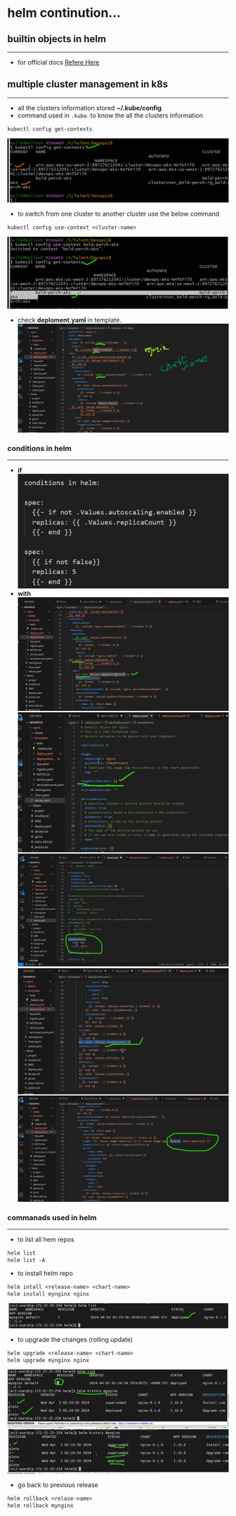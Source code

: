# helm continution...

## builtin objects in helm
---------------------------------------
* for official docs [Refere Here](https://helm.sh/docs/chart_template_guide/builtin_objects/)
  

## multiple cluster management in k8s
------------------------------------------------------
* all the clusters information stored __~/.kube/config__.
* command used in `.kube`. to know the all the clusters information
```
kubectl config get-contexts
```
![preview](./images/helm13.png)
* to switch from one cluster to another cluster use the below command
```
kubectl config use-context <cluster-name>
```
![preview](./images/helm14.png)
* check __deploment.yaml__ in template.
![preview](./images/helm15.png)

### conditions in helm
----------------------------------
* __if__
![preview](./images/helm16.png)
* __with__
![preview](./images/helm17.png)
![preview](./images/helm18.png)
![preview](./images/helm19.png)
![preview](./images/helm20.png)
![preview](./images/helm21.png)

### commanads used in helm
------------------------------
* to list all hem repos
```
helm list
helm list -A
```
* to install helm repo
```
helm intall <release-name> <chart-name>
helm install mynginx nginx
```
![preview](./images/helm22.png)
* to upgrade the changes (rolling update)
```
helm upgrade <release-name> <chart-name>
helm upgrade mynginx nginx
```
![preview](./images/helm23.png)
![preview](./images/helm24.png)
* go back to previous release
```
helm rollback <relase-name>
helm rollback mynginx
```






